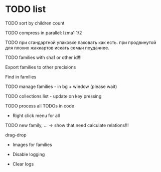 # TODO list

TODO sort by children count

TODO compress in parallel: lzma1 1/2

TODO при стандартной упаковке паковать как есть. при продвинутой для плохих жаккартов искать семьи поудачнее.

TODO families with sha1 or other id!!!

Export families to other precisions

Find in families

TODO manage families - in bg + window (please wait)

TODO collections list - update on key pressing

TODO process all TODOs in code

* Right click menu for all

TODO new family, ... -> show that need calculate relations!!!

  drag-drop
  
  * Images for families

* Disable logging
* Clear logs